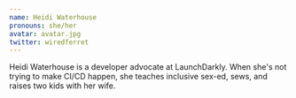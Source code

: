 ```yaml
---
name: Heidi Waterhouse
pronouns: she/her
avatar: avatar.jpg
twitter: wiredferret
---
```


Heidi Waterhouse is a developer advocate at LaunchDarkly. When she's not trying to make CI/CD happen, she teaches inclusive sex-ed, sews, and raises two kids with her wife.
